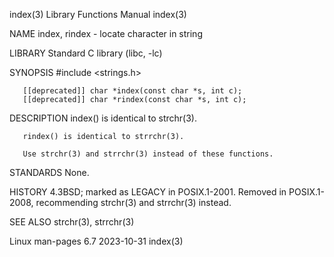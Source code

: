 index(3)							   Library Functions Manual							      index(3)

NAME
       index, rindex - locate character in string

LIBRARY
       Standard C library (libc, -lc)

SYNOPSIS
       #include <strings.h>

       [[deprecated]] char *index(const char *s, int c);
       [[deprecated]] char *rindex(const char *s, int c);

DESCRIPTION
       index() is identical to strchr(3).

       rindex() is identical to strrchr(3).

       Use strchr(3) and strrchr(3) instead of these functions.

STANDARDS
       None.

HISTORY
       4.3BSD; marked as LEGACY in POSIX.1-2001.  Removed in POSIX.1-2008, recommending strchr(3) and strrchr(3) instead.

SEE ALSO
       strchr(3), strrchr(3)

Linux man-pages 6.7							  2023-10-31								      index(3)

